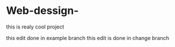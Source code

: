 # Web-dessign-

this is realy cool project

this edit done in example branch
this edit is done in change branch
